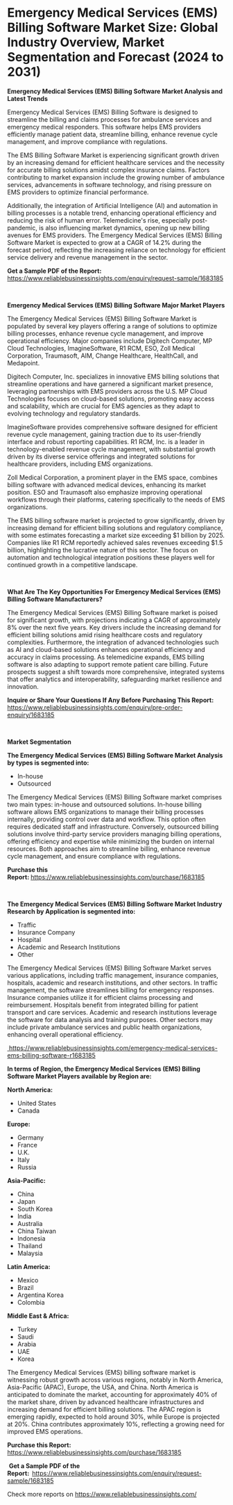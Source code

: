 <p><h1>Emergency Medical Services (EMS) Billing Software Market Size: Global Industry Overview, Market Segmentation and Forecast (2024 to 2031)</h1></p><p><strong>Emergency Medical Services (EMS) Billing Software Market Analysis and Latest Trends</strong></p>
<p><p>Emergency Medical Services (EMS) Billing Software is designed to streamline the billing and claims processes for ambulance services and emergency medical responders. This software helps EMS providers efficiently manage patient data, streamline billing, enhance revenue cycle management, and improve compliance with regulations. </p><p>The EMS Billing Software Market is experiencing significant growth driven by an increasing demand for efficient healthcare services and the necessity for accurate billing solutions amidst complex insurance claims. Factors contributing to market expansion include the growing number of ambulance services, advancements in software technology, and rising pressure on EMS providers to optimize financial performance.</p><p>Additionally, the integration of Artificial Intelligence (AI) and automation in billing processes is a notable trend, enhancing operational efficiency and reducing the risk of human error. Telemedicine's rise, especially post-pandemic, is also influencing market dynamics, opening up new billing avenues for EMS providers. The Emergency Medical Services (EMS) Billing Software Market is expected to grow at a CAGR of 14.2% during the forecast period, reflecting the increasing reliance on technology for efficient service delivery and revenue management in the sector.</p></p>
<p><strong>Get a Sample PDF of the Report:&nbsp;</strong> <a href="https://www.reliablebusinessinsights.com/enquiry/request-sample/1683185?utm_campaign=1847&utm_medium=2&utm_source=Github&utm_content=ia&utm_term=30122024&utm_id=emergency-medical-services-ems-billing-software">https://www.reliablebusinessinsights.com/enquiry/request-sample/1683185</a></p>
<p>&nbsp;</p>
<p><strong>Emergency Medical Services (EMS) Billing Software Major Market Players</strong></p>
<p><p>The Emergency Medical Services (EMS) Billing Software Market is populated by several key players offering a range of solutions to optimize billing processes, enhance revenue cycle management, and improve operational efficiency. Major companies include Digitech Computer, MP Cloud Technologies, ImagineSoftware, R1 RCM, ESO, Zoll Medical Corporation, Traumasoft, AIM, Change Healthcare, HealthCall, and Medapoint.</p><p>Digitech Computer, Inc. specializes in innovative EMS billing solutions that streamline operations and have garnered a significant market presence, leveraging partnerships with EMS providers across the U.S. MP Cloud Technologies focuses on cloud-based solutions, promoting easy access and scalability, which are crucial for EMS agencies as they adapt to evolving technology and regulatory standards.</p><p>ImagineSoftware provides comprehensive software designed for efficient revenue cycle management, gaining traction due to its user-friendly interface and robust reporting capabilities. R1 RCM, Inc. is a leader in technology-enabled revenue cycle management, with substantial growth driven by its diverse service offerings and integrated solutions for healthcare providers, including EMS organizations.</p><p>Zoll Medical Corporation, a prominent player in the EMS space, combines billing software with advanced medical devices, enhancing its market position. ESO and Traumasoft also emphasize improving operational workflows through their platforms, catering specifically to the needs of EMS organizations.</p><p>The EMS billing software market is projected to grow significantly, driven by increasing demand for efficient billing solutions and regulatory compliance, with some estimates forecasting a market size exceeding $1 billion by 2025. Companies like R1 RCM reportedly achieved sales revenues exceeding $1.5 billion, highlighting the lucrative nature of this sector. The focus on automation and technological integration positions these players well for continued growth in a competitive landscape.</p></p>
<p>&nbsp;</p>
<p><strong>What Are The Key Opportunities For Emergency Medical Services (EMS) Billing Software Manufacturers?</strong></p>
<p><p>The Emergency Medical Services (EMS) Billing Software market is poised for significant growth, with projections indicating a CAGR of approximately 8% over the next five years. Key drivers include the increasing demand for efficient billing solutions amid rising healthcare costs and regulatory complexities. Furthermore, the integration of advanced technologies such as AI and cloud-based solutions enhances operational efficiency and accuracy in claims processing. As telemedicine expands, EMS billing software is also adapting to support remote patient care billing. Future prospects suggest a shift towards more comprehensive, integrated systems that offer analytics and interoperability, safeguarding market resilience and innovation.</p></p>
<p><strong>Inquire or Share Your Questions If Any Before Purchasing This Report:</strong> <a href="https://www.reliablebusinessinsights.com/enquiry/pre-order-enquiry/1683185?utm_campaign=1847&utm_medium=2&utm_source=Github&utm_content=ia&utm_term=30122024&utm_id=emergency-medical-services-ems-billing-software">https://www.reliablebusinessinsights.com/enquiry/pre-order-enquiry/1683185</a></p>
<p>&nbsp;</p>
<p><strong>Market Segmentation</strong></p>
<p><strong>The Emergency Medical Services (EMS) Billing Software Market Analysis by types is segmented into:</strong></p>
<p><ul><li>In-house</li><li>Outsourced</li></ul></p>
<p><p>The Emergency Medical Services (EMS) Billing Software market comprises two main types: in-house and outsourced solutions. In-house billing software allows EMS organizations to manage their billing processes internally, providing control over data and workflow. This option often requires dedicated staff and infrastructure. Conversely, outsourced billing solutions involve third-party service providers managing billing operations, offering efficiency and expertise while minimizing the burden on internal resources. Both approaches aim to streamline billing, enhance revenue cycle management, and ensure compliance with regulations.</p></p>
<p><strong>Purchase this Report:&nbsp;</strong><a href="https://www.reliablebusinessinsights.com/purchase/1683185?utm_campaign=1847&utm_medium=2&utm_source=Github&utm_content=ia&utm_term=30122024&utm_id=emergency-medical-services-ems-billing-software">https://www.reliablebusinessinsights.com/purchase/1683185</a></p>
<p>&nbsp;</p>
<p><strong>The Emergency Medical Services (EMS) Billing Software Market Industry Research by Application is segmented into:</strong></p>
<p><ul><li>Traffic</li><li>Insurance Company</li><li>Hospital</li><li>Academic and Research Institutions</li><li>Other</li></ul></p>
<p><p>The Emergency Medical Services (EMS) Billing Software Market serves various applications, including traffic management, insurance companies, hospitals, academic and research institutions, and other sectors. In traffic management, the software streamlines billing for emergency responses. Insurance companies utilize it for efficient claims processing and reimbursement. Hospitals benefit from integrated billing for patient transport and care services. Academic and research institutions leverage the software for data analysis and training purposes. Other sectors may include private ambulance services and public health organizations, enhancing overall operational efficiency.</p></p>
<p><a href="https://www.reliablebusinessinsights.com/emergency-medical-services-ems-billing-software-r1683185?utm_campaign=1847&utm_medium=2&utm_source=Github&utm_content=ia&utm_term=30122024&utm_id=emergency-medical-services-ems-billing-software">&nbsp;https://www.reliablebusinessinsights.com/emergency-medical-services-ems-billing-software-r1683185</a></p>
<p><strong>In terms of Region, the Emergency Medical Services (EMS) Billing Software Market Players available by Region are:</strong></p>
<p>
    <p> <strong> North America: </strong>
        <ul>
            <li>United States</li>
            <li>Canada</li>
        </ul>
        </p> 
    <p> <strong> Europe: </strong>
        <ul>
            <li>Germany</li>
            <li>France</li>
            <li>U.K.</li>
            <li>Italy</li>
            <li>Russia</li>
        </ul>
        </p> 
    <p> <strong> Asia-Pacific: </strong>
        <ul>
            <li>China</li>
            <li>Japan</li>
            <li>South Korea</li>
            <li>India</li>
            <li>Australia</li>
            <li>China Taiwan</li>
            <li>Indonesia</li>
            <li>Thailand</li>
            <li>Malaysia</li>
        </ul>
        </p> 
    <p> <strong> Latin America: </strong>
        <ul>
            <li>Mexico</li>
            <li>Brazil</li>
            <li>Argentina Korea</li>
            <li>Colombia</li>
        </ul>
        </p> 
    <p> <strong> Middle East & Africa: </strong>
        <ul>
            <li>Turkey</li>
            <li>Saudi</li>
            <li>Arabia</li>
            <li>UAE</li>
            <li>Korea</li>
        </ul>
    </p>
    </p>
<p><p>The Emergency Medical Services (EMS) billing software market is witnessing robust growth across various regions, notably in North America, Asia-Pacific (APAC), Europe, the USA, and China. North America is anticipated to dominate the market, accounting for approximately 40% of the market share, driven by advanced healthcare infrastructures and increasing demand for efficient billing solutions. The APAC region is emerging rapidly, expected to hold around 30%, while Europe is projected at 20%. China contributes approximately 10%, reflecting a growing need for improved EMS operations.</p></p>
<p><strong>Purchase this Report: </strong><a href="https://www.reliablebusinessinsights.com/purchase/1683185?utm_campaign=1847&utm_medium=2&utm_source=Github&utm_content=ia&utm_term=30122024&utm_id=emergency-medical-services-ems-billing-software">https://www.reliablebusinessinsights.com/purchase/1683185</a></p>
<p>&nbsp;<strong>Get a Sample PDF of the Report:&nbsp;&nbsp;</strong><a href="https://www.reliablebusinessinsights.com/enquiry/request-sample/1683185?utm_campaign=1847&utm_medium=2&utm_source=Github&utm_content=ia&utm_term=30122024&utm_id=emergency-medical-services-ems-billing-software">https://www.reliablebusinessinsights.com/enquiry/request-sample/1683185</a></p>
<p><strong></strong></p>
<p>Check more reports on <a href="https://www.reliablebusinessinsights.com/?utm_campaign=1847&utm_medium=2&utm_source=Github&utm_content=ia&utm_term=30122024&utm_id=emergency-medical-services-ems-billing-software">https://www.reliablebusinessinsights.com/</a></p>